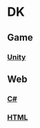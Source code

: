 # DK

## Game

### [Unity](Doc/DevGame.md)

## Web

### [C#](Doc/C#.md)

### [HTML](Doc/HTML.md)









